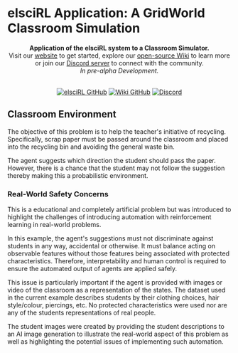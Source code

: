 # elsciRL Application: A GridWorld Classroom Simulation

<div align="center">
  <b>Application of the elsciRL system to a Classroom Simulator.</b>
  <br>
  Visit our <a href="https://elsci.org">website</a> to get started, explore our <a href="https://github.com/pdfosborne/elsciRL-Wiki">open-source Wiki</a> to learn more or join our <a href="https://discord.gg/GgaqcrYCxt">Discord server</a> to connect with the community.
  <br>
  <i>In pre-alpha Development.</i>
</div>

<div align="center">  
  <br>

  <a href="https://github.com/pdfosborne/elsciRL">![elsciRL GitHub](https://img.shields.io/github/watchers/pdfosborne/elsciRL?style=for-the-badge&logo=github&label=elsciRL&link=https%3A%2F%2Fgithub.com%2Fpdfosborne%2FelsciRL)</a>
  <a href="https://github.com/pdfosborne/elsciRL-Wiki">![Wiki GitHub](https://img.shields.io/github/watchers/pdfosborne/elsciRL-Wiki?style=for-the-badge&logo=github&label=elsciRL-Wiki&link=https%3A%2F%2Fgithub.com%2Fpdfosborne%2FelsciRL-Wiki)</a>
  <a href="https://discord.gg/GgaqcrYCxt">![Discord](https://img.shields.io/discord/1310579689315893248?style=for-the-badge&logo=discord&label=Discord&link=https%3A%2F%2Fdiscord.com%2Fchannels%2F1184202186469683200%2F1184202186998173878)</a>

</div>

## Classroom Environment

The objective of this problem is to help the teacher's initiative of recycling.  Specifically, scrap paper must be passed around the classroom and placed into the recycling bin and avoiding the general waste bin.

The agent suggests which direction the student should pass the paper. However, there is a chance that the student may not follow the suggestion thereby making this a probabilistic environment.

### Real-World Safety Concerns

This is a educational and completely artificial problem but was introduced to highlight the challenges of introducing automation with reinforcement learning in real-world problems. 

In this example, the agent's suggestions must not discriminate against students in any way, accidental or otherwise. It must balance acting on observable features without those features being associated with protected characteristics. Therefore, interpretability and human control is required to ensure the automated output of agents are applied safely. 

This issue is particularly important if the agent is provided with images or video of the classroom as a representation of the states. The dataset used in the current example describes students by their clothing choices, hair style/colour, piercings, etc. No protected characteristics were used nor are any of the students representations of real people. 

The student images were created by providing the student descriptions to an AI image generation to illustrate the real-world aspect of this problem as well as highlighting the potential issues of implementing such automation.